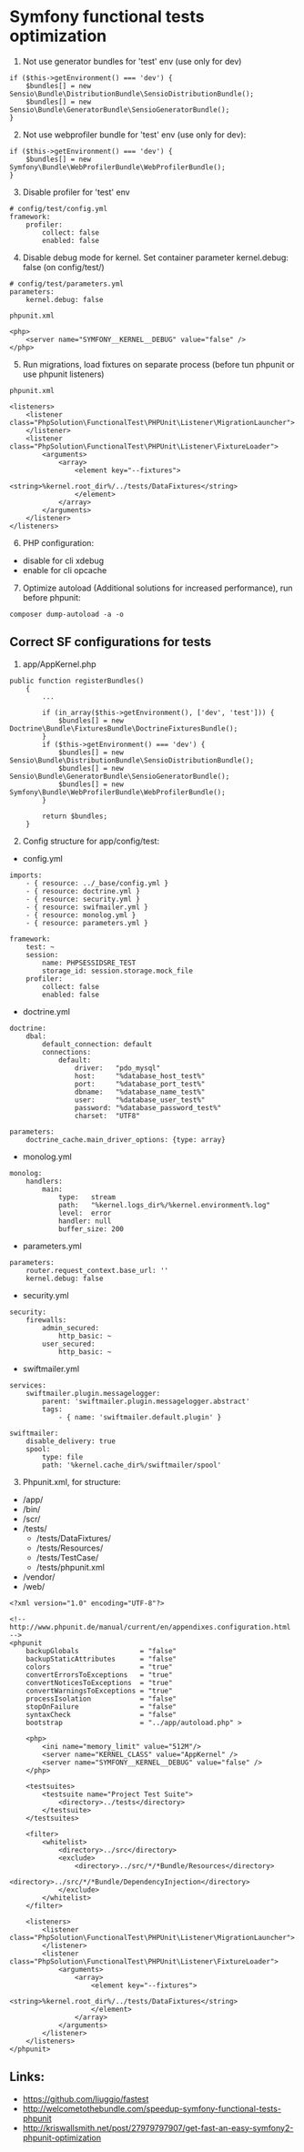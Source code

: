 Symfony functional tests optimization
=

1. Not use generator bundles for 'test' env (use only for dev)
```
if ($this->getEnvironment() === 'dev') {
    $bundles[] = new Sensio\Bundle\DistributionBundle\SensioDistributionBundle();
    $bundles[] = new Sensio\Bundle\GeneratorBundle\SensioGeneratorBundle();
}
```

2. Not use webprofiler bundle for 'test' env (use only for dev):
```
if ($this->getEnvironment() === 'dev') {
    $bundles[] = new Symfony\Bundle\WebProfilerBundle\WebProfilerBundle();
}
```

3. Disable profiler for 'test' env
```
# config/test/config.yml
framework:
    profiler:
        collect: false
        enabled: false
```

4. Disable debug mode for kernel. Set container parameter kernel.debug: false (on config/test/)
```
# config/test/parameters.yml
parameters:
    kernel.debug: false
```
````
phpunit.xml

<php>
    <server name="SYMFONY__KERNEL__DEBUG" value="false" />
</php>
````

5. Run migrations, load fixtures on separate process (before tun phpunit or use phpunit listeners)
````
phpunit.xml

<listeners>
    <listener class="PhpSolution\FunctionalTest\PHPUnit\Listener\MigrationLauncher">
    </listener>
    <listener class="PhpSolution\FunctionalTest\PHPUnit\Listener\FixtureLoader">
        <arguments>
            <array>
                <element key="--fixtures">
                    <string>%kernel.root_dir%/../tests/DataFixtures</string>
                </element>
            </array>
        </arguments>
    </listener>
</listeners>
````

6. PHP configuration:
- disable for cli xdebug
- enable for cli opcache

7. Optimize autoload (Additional solutions for increased performance), run before phpunit:
````
composer dump-autoload -a -o
````

Correct SF configurations for tests
-
1. app/AppKernel.php
````
public function registerBundles()
    {
        ...

        if (in_array($this->getEnvironment(), ['dev', 'test'])) {
            $bundles[] = new Doctrine\Bundle\FixturesBundle\DoctrineFixturesBundle();
        }
        if ($this->getEnvironment() === 'dev') {
            $bundles[] = new Sensio\Bundle\DistributionBundle\SensioDistributionBundle();
            $bundles[] = new Sensio\Bundle\GeneratorBundle\SensioGeneratorBundle();
            $bundles[] = new Symfony\Bundle\WebProfilerBundle\WebProfilerBundle();
        }

        return $bundles;
    }
````

2. Config structure for app/config/test:
* config.yml
````
imports:
    - { resource: ../_base/config.yml }
    - { resource: doctrine.yml }
    - { resource: security.yml }
    - { resource: swifmailer.yml }
    - { resource: monolog.yml }
    - { resource: parameters.yml }

framework:
    test: ~
    session:
        name: PHPSESSIDSRE_TEST
        storage_id: session.storage.mock_file
    profiler:
        collect: false
        enabled: false
````
* doctrine.yml
````
doctrine:
    dbal:
        default_connection: default
        connections:
            default:
                driver:   "pdo_mysql"
                host:     "%database_host_test%"
                port:     "%database_port_test%"
                dbname:   "%database_name_test%"
                user:     "%database_user_test%"
                password: "%database_password_test%"
                charset:  "UTF8"

parameters:
    doctrine_cache.main_driver_options: {type: array}
````
* monolog.yml
````
monolog:
    handlers:
        main:
            type:   stream
            path:   "%kernel.logs_dir%/%kernel.environment%.log"
            level:  error
            handler: null
            buffer_size: 200
````
* parameters.yml
````
parameters:
    router.request_context.base_url: ''
    kernel.debug: false
````
* security.yml
````
security:
    firewalls:
        admin_secured:
            http_basic: ~
        user_secured:
            http_basic: ~
````
* swiftmailer.yml
````
services:
    swiftmailer.plugin.messagelogger:
        parent: 'swiftmailer.plugin.messagelogger.abstract'
        tags:
            - { name: 'swiftmailer.default.plugin' }

swiftmailer:
    disable_delivery: true
    spool:
        type: file
        path: '%kernel.cache_dir%/swiftmailer/spool'
````

3. Phpunit.xml, for structure:
- /app/
- /bin/
- /scr/
- /tests/
    - /tests/DataFixtures/
    - /tests/Resources/
    - /tests/TestCase/
    - /tests/phpunit.xml
- /vendor/
- /web/
````
<?xml version="1.0" encoding="UTF-8"?>

<!-- http://www.phpunit.de/manual/current/en/appendixes.configuration.html -->
<phpunit
    backupGlobals               = "false"
    backupStaticAttributes      = "false"
    colors                      = "true"
    convertErrorsToExceptions   = "true"
    convertNoticesToExceptions  = "true"
    convertWarningsToExceptions = "true"
    processIsolation            = "false"
    stopOnFailure               = "false"
    syntaxCheck                 = "false"
    bootstrap                   = "../app/autoload.php" >

    <php>
        <ini name="memory_limit" value="512M"/>
        <server name="KERNEL_CLASS" value="AppKernel" />
        <server name="SYMFONY__KERNEL__DEBUG" value="false" />
    </php>

    <testsuites>
        <testsuite name="Project Test Suite">
            <directory>../tests</directory>
        </testsuite>
    </testsuites>

    <filter>
        <whitelist>
            <directory>../src</directory>
            <exclude>
                <directory>../src/*/*Bundle/Resources</directory>
                <directory>../src/*/*Bundle/DependencyInjection</directory>
            </exclude>
        </whitelist>
    </filter>

    <listeners>
        <listener class="PhpSolution\FunctionalTest\PHPUnit\Listener\MigrationLauncher">
        </listener>
        <listener class="PhpSolution\FunctionalTest\PHPUnit\Listener\FixtureLoader">
            <arguments>
                <array>
                    <element key="--fixtures">
                        <string>%kernel.root_dir%/../tests/DataFixtures</string>
                    </element>
                </array>
            </arguments>
        </listener>
    </listeners>
</phpunit>
````

Links:
-
* https://github.com/liuggio/fastest
* http://welcometothebundle.com/speedup-symfony-functional-tests-phpunit
* http://kriswallsmith.net/post/27979797907/get-fast-an-easy-symfony2-phpunit-optimization